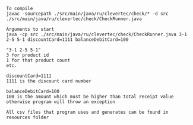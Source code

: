     To compile
    javac -sourcepath ./src/main/java/ru/clevertec/check/* -d src ./src/main/java/ru/clevertec/check/CheckRunner.java

    Arguments to start
    java -cp src ./src/main/java/ru/clevertec/check/CheckRunner.java 3-1 2-5 5-1 discountCard=1111 balanceDebitCard=100
  
    "3-1 2-5 5-1" 
    3 for product id
    1 for that product count
    etc.
    
    discountCard=1111
    1111 is the discount card number

    balanceDebitCard=100
    100 is the amount which must be higher than total receipt value otherwise program will throw an exception

    All csv files that program uses and generates can be found in resources folder
